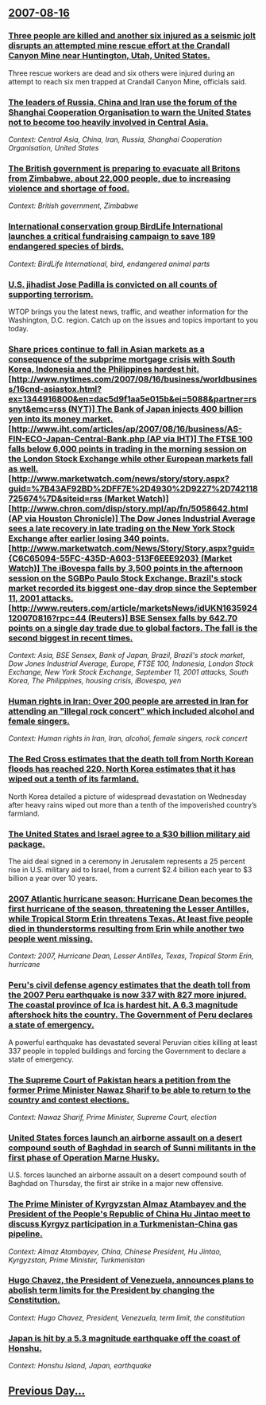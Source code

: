 ## [2007-08-16](/news/2007/08/16/index.md)

### [ Three people are killed and another six injured as a seismic jolt disrupts an attempted mine rescue effort at the Crandall Canyon Mine near Huntington, Utah, United States. ](/news/2007/08/16/three-people-are-killed-and-another-six-injured-as-a-seismic-jolt-disrupts-an-attempted-mine-rescue-effort-at-the-crandall-canyon-mine-near.md)
Three rescue workers are dead and six others were injured during an attempt to reach six men trapped at Crandall Canyon Mine, officials said.

### [ The leaders of Russia, China and Iran use the forum of the Shanghai Cooperation Organisation to warn the United States not to become too heavily involved in Central Asia. ](/news/2007/08/16/the-leaders-of-russia-china-and-iran-use-the-forum-of-the-shanghai-cooperation-organisation-to-warn-the-united-states-not-to-become-too-he.md)
_Context: Central Asia, China, Iran, Russia, Shanghai Cooperation Organisation, United States_

### [ The British government is preparing to evacuate all Britons from Zimbabwe, about 22,000 people, due to increasing violence and shortage of food. ](/news/2007/08/16/the-british-government-is-preparing-to-evacuate-all-britons-from-zimbabwe-about-22-000-people-due-to-increasing-violence-and-shortage-of.md)
_Context: British government, Zimbabwe_

### [ International conservation group BirdLife International launches a critical fundraising campaign to save 189 endangered species of birds. ](/news/2007/08/16/international-conservation-group-birdlife-international-launches-a-critical-fundraising-campaign-to-save-189-endangered-species-of-birds.md)
_Context: BirdLife International, bird, endangered animal parts_

### [ U.S. jihadist Jose Padilla is convicted on all counts of supporting terrorism. ](/news/2007/08/16/u-s-jihadist-josa-c-padilla-is-convicted-on-all-counts-of-supporting-terrorism.md)
WTOP brings you the latest news, traffic, and weather information for the Washington, D.C. region. Catch up on the issues and topics important to you today.

### [ Share prices continue to fall in Asian markets as a consequence of the subprime mortgage crisis with South Korea, Indonesia and the Philippines hardest hit. [http://www.nytimes.com/2007/08/16/business/worldbusiness/16cnd-asiastox.html?ex=1344916800&en=dac5d9f1aa5e015b&ei=5088&partner=rssnyt&emc=rss (NYT)] The Bank of Japan injects 400 billion yen into its money market. [http://www.iht.com/articles/ap/2007/08/16/business/AS-FIN-ECO-Japan-Central-Bank.php (AP via IHT)] The FTSE 100 falls below 6,000 points in trading in the morning session on the London Stock Exchange while other European markets fall as well. [http://www.marketwatch.com/news/story/story.aspx?guid=%7B43AF92BD%2DFF7E%2D4930%2D9227%2D742118725674%7D&siteid=rss (Market Watch)] [http://www.chron.com/disp/story.mpl/ap/fn/5058642.html (AP via Houston Chronicle)] The Dow Jones Industrial Average sees a late recovery in late trading on the New York Stock Exchange after earlier losing 340 points. [http://www.marketwatch.com/News/Story/Story.aspx?guid={C6C65094-55FC-435D-A603-513F6EEE9203} (Market Watch)] The iBovespa falls by 3,500 points in the afternoon session on the SGBPo Paulo Stock Exchange. Brazil's stock market recorded its biggest one-day drop since the September 11, 2001 attacks. [http://www.reuters.com/article/marketsNews/idUKN1635924120070816?rpc=44 (Reuters)] BSE Sensex falls by 642.70 points on a single day trade due to global factors. The fall is the second biggest in recent times. ](/news/2007/08/16/share-prices-continue-to-fall-in-asian-markets-as-a-consequence-of-the-subprime-mortgage-crisis-with-south-korea-indonesia-and-the-philipp.md)
_Context: Asia, BSE Sensex, Bank of Japan, Brazil, Brazil's stock market, Dow Jones Industrial Average, Europe, FTSE 100, Indonesia, London Stock Exchange, New York Stock Exchange, September 11, 2001 attacks, South Korea, The Philippines, housing crisis, iBovespa, yen_

### [ Human rights in Iran: Over 200 people are arrested in Iran for attending an "illegal rock concert" which included alcohol and female singers. ](/news/2007/08/16/human-rights-in-iran-over-200-people-are-arrested-in-iran-for-attending-an-illegal-rock-concert-which-included-alcohol-and-female-singer.md)
_Context: Human rights in Iran, Iran, alcohol, female singers, rock concert_

### [ The Red Cross estimates that the death toll from North Korean floods has reached 220. North Korea estimates that it has wiped out a tenth of its farmland. ](/news/2007/08/16/the-red-cross-estimates-that-the-death-toll-from-north-korean-floods-has-reached-220-north-korea-estimates-that-it-has-wiped-out-a-tenth-o.md)
North Korea detailed a picture of widespread devastation on Wednesday after heavy rains wiped out more than a tenth of the impoverished country’s farmland.

### [ The United States and Israel agree to a $30 billion military aid package. ](/news/2007/08/16/the-united-states-and-israel-agree-to-a-30-billion-military-aid-package.md)
The aid deal signed in a ceremony in Jerusalem represents a 25 percent rise in U.S. military aid to Israel, from a current $2.4 billion each year to $3 billion a year over 10 years.

### [ 2007 Atlantic hurricane season: Hurricane Dean becomes the first hurricane of the season, threatening the Lesser Antilles, while Tropical Storm Erin threatens Texas. At least five people died in thunderstorms resulting from Erin while another two people went missing. ](/news/2007/08/16/2007-atlantic-hurricane-season-hurricane-dean-becomes-the-first-hurricane-of-the-season-threatening-the-lesser-antilles-while-tropical-s.md)
_Context: 2007, Hurricane Dean, Lesser Antilles, Texas, Tropical Storm Erin, hurricane_

### [ Peru's civil defense agency estimates that the death toll from the 2007 Peru earthquake is now 337 with 827 more injured. The coastal province of Ica is hardest hit. A 6.3 magnitude aftershock hits the country. The Government of Peru declares a state of emergency. ](/news/2007/08/16/peru-s-civil-defense-agency-estimates-that-the-death-toll-from-the-2007-peru-earthquake-is-now-337-with-827-more-injured-the-coastal-provi.md)
A powerful earthquake has devastated several Peruvian cities killing at least 337 people in toppled buildings and forcing the Government to declare a state of emergency.

### [ The Supreme Court of Pakistan hears a petition from the former Prime Minister Nawaz Sharif to be able to return to the country and contest elections. ](/news/2007/08/16/the-supreme-court-of-pakistan-hears-a-petition-from-the-former-prime-minister-nawaz-sharif-to-be-able-to-return-to-the-country-and-contest.md)
_Context: Nawaz Sharif, Prime Minister, Supreme Court, election_

### [ United States forces launch an airborne assault on a desert compound south of Baghdad in search of Sunni militants in the first phase of Operation Marne Husky. ](/news/2007/08/16/united-states-forces-launch-an-airborne-assault-on-a-desert-compound-south-of-baghdad-in-search-of-sunni-militants-in-the-first-phase-of-op.md)
U.S. forces launched an airborne assault on a desert compound south of Baghdad on Thursday, the first air strike in a major new offensive.

### [ The Prime Minister of Kyrgyzstan Almaz Atambayev and the President of the People's Republic of China Hu Jintao meet to discuss Kyrgyz participation in a Turkmenistan-China gas pipeline. ](/news/2007/08/16/the-prime-minister-of-kyrgyzstan-almaz-atambayev-and-the-president-of-the-people-s-republic-of-china-hu-jintao-meet-to-discuss-kyrgyz-parti.md)
_Context: Almaz Atambayev, China, Chinese President, Hu Jintao, Kyrgyzstan, Prime Minister, Turkmenistan_

### [ Hugo Chavez, the President of Venezuela, announces plans to abolish term limits for the President by changing the Constitution. ](/news/2007/08/16/hugo-cha-vez-the-president-of-venezuela-announces-plans-to-abolish-term-limits-for-the-president-by-changing-the-constitution.md)
_Context: Hugo Chavez, President, Venezuela, term limit, the constitution_

### [ Japan is hit by a 5.3 magnitude earthquake off the coast of Honshu. ](/news/2007/08/16/japan-is-hit-by-a-5-3-magnitude-earthquake-off-the-coast-of-honsha.md)
_Context: Honshu Island, Japan, earthquake_

## [Previous Day...](/news/2007/08/15/index.md)

